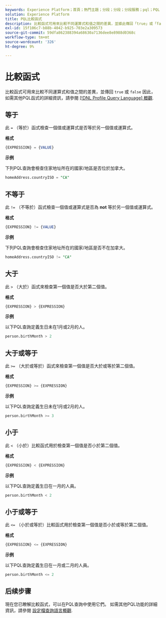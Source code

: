 ```yaml
---
keywords: Experience Platform；首頁；熱門主題；分段；分段；分段服務；pql；PQL；設定檔查詢語言；比較函式；比較；
solution: Experience Platform
title: PQL比較函式
description: 比較函式可用來比較不同運算式和值之間的差異，並據此傳回「true」或「false」。
exl-id: 15f106c7-b88b-4042-b925-703e2a309573
source-git-commit: 59dfa862388394a68630a7136dee8e8988d0368c
workflow-type: tm+mt
source-wordcount: '326'
ht-degree: 9%

---
```


# 比較函式

比較函式可用來比較不同運算式和值之間的差異，並傳回 `true` 或 `false` 因此， 如需其他PQL函式的詳細資訊，請參閱 [[!DNL Profile Query Language] 概觀](./overview.md).

## 等于

此 `=` （等於）函式檢查一個值或運算式是否等於另一個值或運算式。

**格式**

```sql
{EXPRESSION} = {VALUE}
```

**示例**

下列PQL查詢會檢查住家地址所在的國家/地區是否位於加拿大。

```sql
homeAddress.countryISO = "CA"
```

## 不等于

此 `!=` （不等於）函式檢查一個值或運算式是否為 **not** 等於另一個值或運算式。

**格式**

```sql
{EXPRESSION} != {VALUE}
```

**示例**

下列PQL查詢會檢查住家地址所在的國家/地區是否不在加拿大。

```sql
homeAddress.countryISO != "CA"
```

## 大于

此 `>` （大於）函式來檢查第一個值是否大於第二個值。

**格式**

```sql
{EXPRESSION} > {EXPRESSION} 
```

**示例**

以下PQL查詢定義生日未在1月或2月的人。

```sql
person.birthMonth > 2
```

## 大于或等于

此 `>=` （大於或等於）函式來檢查第一個值是否大於或等於第二個值。

**格式**

```sql
{EXPRESSION} >= {EXPRESSION} 
```

**示例**

以下PQL查詢定義生日未在1月或2月的人。

```sql
person.birthMonth >= 3
```

## 小于

此 `<` （小於）比較函式用於檢查第一個值是否小於第二個值。

**格式**

```sql
{EXPRESSION} < {EXPRESSION} 
```

**示例**

以下PQL查詢定義生日在一月的人員。

```sql
person.birthMonth < 2
```

## 小于或等于

此 `<=` （小於或等於）比較函式用於檢查第一個值是否小於或等於第二個值。

**格式**

```sql
{EXPRESSION} <= {EXPRESSION} 
```

**示例**

以下PQL查詢定義生日在一月或二月的人員。

```sql
person.birthMonth <= 2
```

## 后续步骤

現在您已瞭解比較函式，可以在PQL查詢中使用它們。 如需其他PQL功能的詳細資訊，請參閱 [設定檔查詢語言概觀](./overview.md).
